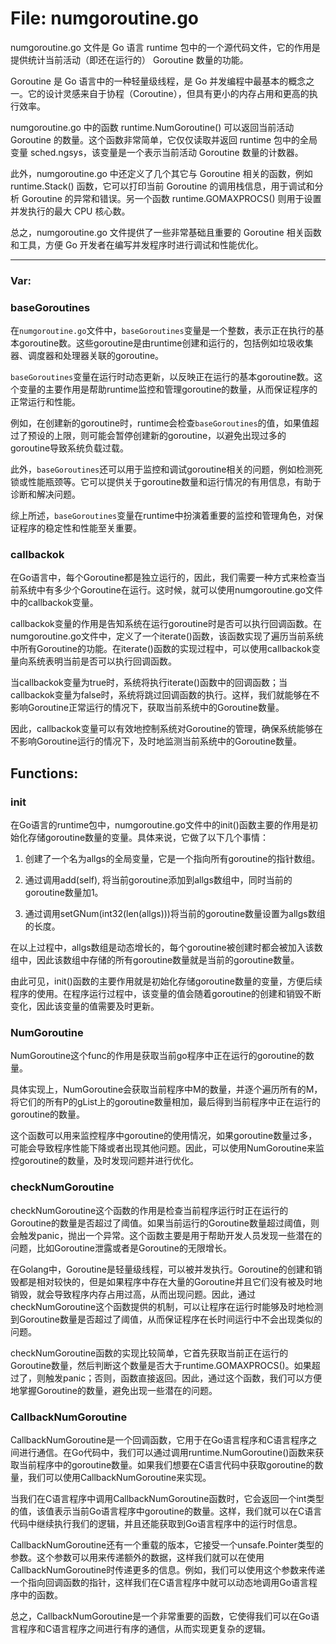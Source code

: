 # File: numgoroutine.go

numgoroutine.go 文件是 Go 语言 runtime 包中的一个源代码文件，它的作用是提供统计当前活动（即还在运行的） Goroutine 数量的功能。

Goroutine 是 Go 语言中的一种轻量级线程，是 Go 并发编程中最基本的概念之一。它的设计灵感来自于协程（Coroutine），但具有更小的内存占用和更高的执行效率。

numgoroutine.go 中的函数 runtime.NumGoroutine() 可以返回当前活动 Goroutine 的数量。这个函数非常简单，它仅仅读取并返回 runtime 包中的全局变量 sched.ngsys，该变量是一个表示当前活动 Goroutine 数量的计数器。

此外，numgoroutine.go 中还定义了几个其它与 Goroutine 相关的函数，例如 runtime.Stack() 函数，它可以打印当前 Goroutine 的调用栈信息，用于调试和分析 Goroutine 的异常和错误。另一个函数 runtime.GOMAXPROCS() 则用于设置并发执行的最大 CPU 核心数。

总之，numgoroutine.go 文件提供了一些非常基础且重要的 Goroutine 相关函数和工具，方便 Go 开发者在编写并发程序时进行调试和性能优化。




---

### Var:

### baseGoroutines

在`numgoroutine.go`文件中，`baseGoroutines`变量是一个整数，表示正在执行的基本goroutine数。这些goroutine是由runtime创建和运行的，包括例如垃圾收集器、调度器和处理器关联的goroutine。

`baseGoroutines`变量在运行时动态更新，以反映正在运行的基本goroutine数。这个变量的主要作用是帮助runtime监控和管理goroutine的数量，从而保证程序的正常运行和性能。

例如，在创建新的goroutine时，runtime会检查`baseGoroutines`的值，如果值超过了预设的上限，则可能会暂停创建新的goroutine，以避免出现过多的goroutine导致系统负载过载。

此外，`baseGoroutines`还可以用于监控和调试goroutine相关的问题，例如检测死锁或性能瓶颈等。它可以提供关于goroutine数量和运行情况的有用信息，有助于诊断和解决问题。

综上所述，`baseGoroutines`变量在runtime中扮演着重要的监控和管理角色，对保证程序的稳定性和性能至关重要。



### callbackok

在Go语言中，每个Goroutine都是独立运行的，因此，我们需要一种方式来检查当前系统中有多少个Goroutine在运行。这时候，就可以使用numgoroutine.go文件中的callbackok变量。

callbackok变量的作用是告知系统在运行goroutine时是否可以执行回调函数。在numgoroutine.go文件中，定义了一个iterate()函数，该函数实现了遍历当前系统中所有Goroutine的功能。在iterate()函数的实现过程中，可以使用callbackok变量向系统表明当前是否可以执行回调函数。

当callbackok变量为true时，系统将执行iterate()函数中的回调函数；当callbackok变量为false时，系统将跳过回调函数的执行。这样，我们就能够在不影响Goroutine正常运行的情况下，获取当前系统中的Goroutine数量。

因此，callbackok变量可以有效地控制系统对Goroutine的管理，确保系统能够在不影响Goroutine运行的情况下，及时地监测当前系统中的Goroutine数量。



## Functions:

### init

在Go语言的runtime包中，numgoroutine.go文件中的init()函数主要的作用是初始化存储goroutine数量的变量。具体来说，它做了以下几个事情：

1. 创建了一个名为allgs的全局变量，它是一个指向所有goroutine的指针数组。

2. 通过调用add(self), 将当前goroutine添加到allgs数组中，同时当前的goroutine数量加1。

3. 通过调用setGNum(int32(len(allgs)))将当前的goroutine数量设置为allgs数组的长度。

在以上过程中，allgs数组是动态增长的，每个goroutine被创建时都会被加入该数组中，因此该数组中存储的所有goroutine数量就是当前的goroutine数量。

由此可见，init()函数的主要作用就是初始化存储goroutine数量的变量，方便后续程序的使用。在程序运行过程中，该变量的值会随着goroutine的创建和销毁不断变化，因此该变量的值需要及时更新。



### NumGoroutine

NumGoroutine这个func的作用是获取当前go程序中正在运行的goroutine的数量。

具体实现上，NumGoroutine会获取当前程序中M的数量，并逐个遍历所有的M，将它们的所有P的gList上的goroutine数量相加，最后得到当前程序中正在运行的goroutine的数量。

这个函数可以用来监控程序中goroutine的使用情况，如果goroutine数量过多，可能会导致程序性能下降或者出现其他问题。因此，可以使用NumGoroutine来监控goroutine的数量，及时发现问题并进行优化。



### checkNumGoroutine

checkNumGoroutine这个函数的作用是检查当前程序运行时正在运行的Goroutine的数量是否超过了阈值。如果当前运行的Goroutine数量超过阈值，则会触发panic，抛出一个异常。这个函数主要是用于帮助开发人员发现一些潜在的问题，比如Goroutine泄露或者是Goroutine的无限增长。

在Golang中，Goroutine是轻量级线程，可以被并发执行。Goroutine的创建和销毁都是相对较快的，但是如果程序中存在大量的Goroutine并且它们没有被及时地销毁，就会导致程序内存占用过高，从而出现问题。因此，通过checkNumGoroutine这个函数提供的机制，可以让程序在运行时能够及时地检测到Goroutine数量是否超过了阈值，从而保证程序在长时间运行中不会出现类似的问题。

checkNumGoroutine函数的实现比较简单，它首先获取当前正在运行的Goroutine数量，然后判断这个数量是否大于runtime.GOMAXPROCS()。如果超过了，则触发panic；否则，函数直接返回。因此，通过这个函数，我们可以方便地掌握Goroutine的数量，避免出现一些潜在的问题。



### CallbackNumGoroutine

CallbackNumGoroutine是一个回调函数，它用于在Go语言程序和C语言程序之间进行通信。在Go代码中，我们可以通过调用runtime.NumGoroutine()函数来获取当前程序中的goroutine数量。如果我们想要在C语言代码中获取goroutine的数量，我们可以使用CallbackNumGoroutine来实现。

当我们在C语言程序中调用CallbackNumGoroutine函数时，它会返回一个int类型的值，该值表示当前Go语言程序中goroutine的数量。这样，我们就可以在C语言代码中继续执行我们的逻辑，并且还能获取到Go语言程序中的运行时信息。

CallbackNumGoroutine还有一个重载的版本，它接受一个unsafe.Pointer类型的参数。这个参数可以用来传递额外的数据，这样我们就可以在使用CallbackNumGoroutine时传递更多的信息。例如，我们可以使用这个参数来传递一个指向回调函数的指针，这样我们在C语言程序中就可以动态地调用Go语言程序中的函数。

总之，CallbackNumGoroutine是一个非常重要的函数，它使得我们可以在Go语言程序和C语言程序之间进行有序的通信，从而实现更复杂的逻辑。



